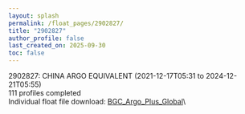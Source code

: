 ```yaml
---
layout: splash
permalink: /float_pages/2902827/
title: "2902827"
author_profile: false
last_created_on: 2025-09-30
toc: false
---
```

 
2902827: CHINA ARGO EQUIVALENT (2021-12-17T05:31 to 2024-12-21T05:55)\
111 profiles completed\
Individual float file download: [BGC_Argo_Plus_Global](https://ftp.soest.hawaii.edu/bgc_argo_plus/Individual_Floats/outliers_removed/2902827_Sprof_processed.nc)\
